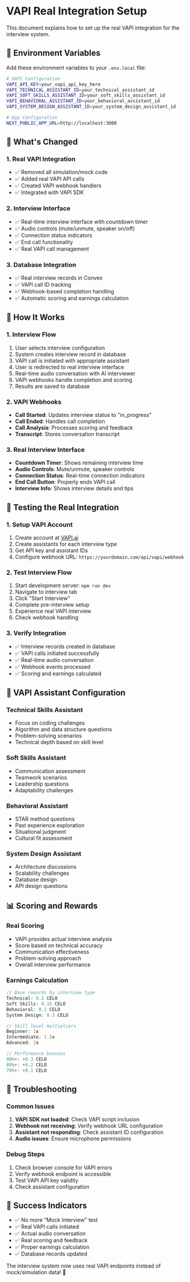 # VAPI Real Integration Setup

This document explains how to set up the real VAPI integration for the interview system.

## 🔧 **Environment Variables**

Add these environment variables to your `.env.local` file:

```bash
# VAPI Configuration
VAPI_API_KEY=your_vapi_api_key_here
VAPI_TECHNICAL_ASSISTANT_ID=your_technical_assistant_id
VAPI_SOFT_SKILLS_ASSISTANT_ID=your_soft_skills_assistant_id
VAPI_BEHAVIORAL_ASSISTANT_ID=your_behavioral_assistant_id
VAPI_SYSTEM_DESIGN_ASSISTANT_ID=your_system_design_assistant_id

# App Configuration
NEXT_PUBLIC_APP_URL=http://localhost:3000
```

## 🎯 **What's Changed**

### **1. Real VAPI Integration**
- ✅ Removed all simulation/mock code
- ✅ Added real VAPI API calls
- ✅ Created VAPI webhook handlers
- ✅ Integrated with VAPI SDK

### **2. Interview Interface**
- ✅ Real-time interview interface with countdown timer
- ✅ Audio controls (mute/unmute, speaker on/off)
- ✅ Connection status indicators
- ✅ End call functionality
- ✅ Real VAPI call management

### **3. Database Integration**
- ✅ Real interview records in Convex
- ✅ VAPI call ID tracking
- ✅ Webhook-based completion handling
- ✅ Automatic scoring and earnings calculation

## 🚀 **How It Works**

### **1. Interview Flow**
1. User selects interview configuration
2. System creates interview record in database
3. VAPI call is initiated with appropriate assistant
4. User is redirected to real interview interface
5. Real-time audio conversation with AI interviewer
6. VAPI webhooks handle completion and scoring
7. Results are saved to database

### **2. VAPI Webhooks**
- **Call Started**: Updates interview status to "in_progress"
- **Call Ended**: Handles call completion
- **Call Analysis**: Processes scoring and feedback
- **Transcript**: Stores conversation transcript

### **3. Real Interview Interface**
- **Countdown Timer**: Shows remaining interview time
- **Audio Controls**: Mute/unmute, speaker controls
- **Connection Status**: Real-time connection indicators
- **End Call Button**: Properly ends VAPI call
- **Interview Info**: Shows interview details and tips

## 🧪 **Testing the Real Integration**

### **1. Setup VAPI Account**
1. Create account at [VAPI.ai](https://vapi.ai)
2. Create assistants for each interview type
3. Get API key and assistant IDs
4. Configure webhook URL: `https://yourdomain.com/api/vapi/webhook`

### **2. Test Interview Flow**
1. Start development server: `npm run dev`
2. Navigate to interview tab
3. Click "Start Interview"
4. Complete pre-interview setup
5. Experience real VAPI interview
6. Check webhook handling

### **3. Verify Integration**
- ✅ Interview records created in database
- ✅ VAPI calls initiated successfully
- ✅ Real-time audio conversation
- ✅ Webhook events processed
- ✅ Scoring and earnings calculated

## 🔧 **VAPI Assistant Configuration**

### **Technical Skills Assistant**
- Focus on coding challenges
- Algorithm and data structure questions
- Problem-solving scenarios
- Technical depth based on skill level

### **Soft Skills Assistant**
- Communication assessment
- Teamwork scenarios
- Leadership questions
- Adaptability challenges

### **Behavioral Assistant**
- STAR method questions
- Past experience exploration
- Situational judgment
- Cultural fit assessment

### **System Design Assistant**
- Architecture discussions
- Scalability challenges
- Database design
- API design questions

## 📊 **Scoring and Rewards**

### **Real Scoring**
- VAPI provides actual interview analysis
- Score based on technical accuracy
- Communication effectiveness
- Problem-solving approach
- Overall interview performance

### **Earnings Calculation**
```typescript
// Base rewards by interview type
Technical: 0.2 CELO
Soft Skills: 0.15 CELO
Behavioral: 0.1 CELO
System Design: 0.3 CELO

// Skill level multipliers
Beginner: 1x
Intermediate: 1.5x
Advanced: 2x

// Performance bonuses
90%+: +0.3 CELO
80%+: +0.2 CELO
70%+: +0.1 CELO
```

## 🚨 **Troubleshooting**

### **Common Issues**
1. **VAPI SDK not loaded**: Check VAPI script inclusion
2. **Webhook not receiving**: Verify webhook URL configuration
3. **Assistant not responding**: Check assistant ID configuration
4. **Audio issues**: Ensure microphone permissions

### **Debug Steps**
1. Check browser console for VAPI errors
2. Verify webhook endpoint is accessible
3. Test VAPI API key validity
4. Check assistant configuration

## 🎉 **Success Indicators**

- ✅ No more "Mock Interview" text
- ✅ Real VAPI calls initiated
- ✅ Actual audio conversation
- ✅ Real scoring and feedback
- ✅ Proper earnings calculation
- ✅ Database records updated

The interview system now uses real VAPI endpoints instead of mock/simulation data! 🚀
